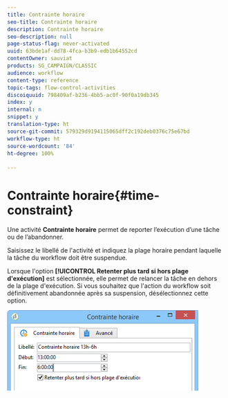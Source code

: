 ```yaml
---
title: Contrainte horaire
seo-title: Contrainte horaire
description: Contrainte horaire
seo-description: null
page-status-flag: never-activated
uuid: 63bde1af-dd78-4fca-b3b9-edb1b64552cd
contentOwner: sauviat
products: SG_CAMPAIGN/CLASSIC
audience: workflow
content-type: reference
topic-tags: flow-control-activities
discoiquuid: 798409af-b236-4bb5-ac0f-90f0a19db345
index: y
internal: n
snippet: y
translation-type: ht
source-git-commit: 579329d9194115065dff2c192deb0376c75e67bd
workflow-type: ht
source-wordcount: '84'
ht-degree: 100%

---
```



# Contrainte horaire{#time-constraint}

Une activité **Contrainte horaire** permet de reporter l’exécution d’une tâche ou de l’abandonner.

Saisissez le libellé de l&#39;activité et indiquez la plage horaire pendant laquelle la tâche du workflow doit être suspendue.

Lorsque l&#39;option **[!UICONTROL Retenter plus tard si hors plage d&#39;exécution]** est sélectionnée, elle permet de relancer la tâche en dehors de la plage d&#39;exécution. Si vous souhaitez que l&#39;action du workflow soit définitivement abandonnée après sa suspension, désélectionnez cette option.

![](assets/s_user_scheduled_wait.png)

